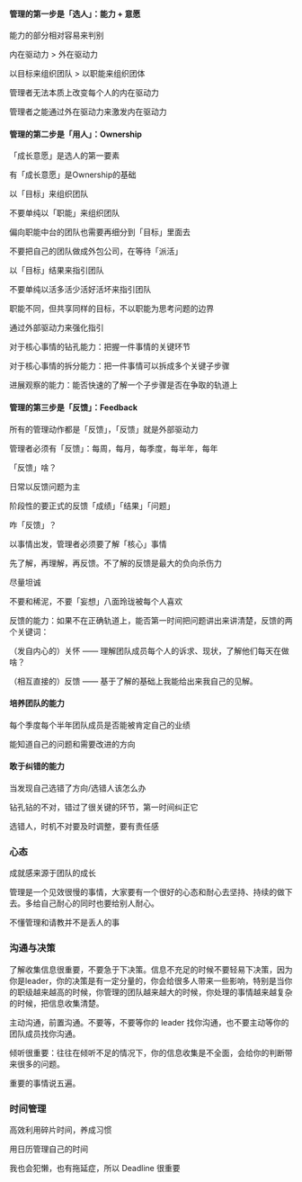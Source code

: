 



#### 管理的第一步是「选人」：能力 + 意愿
能力的部分相对容易来判别

内在驱动力 > 外在驱动力


以目标来组织团队 > 以职能来组织团体


管理者无法本质上改变每个人的内在驱动力

管理者之能通过外在驱动力来激发内在驱动力





#### 管理的第二步是「用人」：Ownership



「成长意愿」是选人的第一要素


有「成长意愿」是Ownership的基础

以「目标」来组织团队

不要单纯以「职能」来组织团队

偏向职能中台的团队也需要再细分到「目标」里面去

不要把自己的团队做成外包公司，在等待「派活」

以「目标」结果来指引团队

不要单纯以活多活少活好活坏来指引团队

职能不同，但共享同样的目标，不以职能为思考问题的边界

通过外部驱动力来强化指引

对于核心事情的钻孔能力：把握一件事情的关键环节

对于核心事情的拆分能力：把一件事情可以拆成多个关键子步骤

进展观察的能力：能否快速的了解一个子步骤是否在争取的轨道上


#### 管理的第三步是「反馈」：Feedback


所有的管理动作都是「反馈」，「反馈」就是外部驱动力

管理者必须有「反馈」：每周，每月，每季度，每半年，每年

「反馈」啥？

日常以反馈问题为主

阶段性的要正式的反馈「成绩」「结果」「问题」

咋「反馈」？

以事情出发，管理者必须要了解「核心」事情

先了解，再理解，再反馈。不了解的反馈是最大的负向杀伤力

尽量坦诚

不要和稀泥，不要「妄想」八面玲珑被每个人喜欢

反馈的能力：如果不在正确轨道上，能否第一时间把问题讲出来讲清楚，反馈的两个关键词：

（发自内心的）关怀 —— 理解团队成员每个人的诉求、现状，了解他们每天在做啥？

（相互直接的）反馈 —— 基于了解的基础上我能给出来我自己的见解。



#### 培养团队的能力

每个季度每个半年团队成员是否能被肯定自己的业绩

能知道自己的问题和需要改进的方向

 

#### 敢于纠错的能力

当发现自己选错了方向/选错人该怎么办

钻孔钻的不对，错过了很关键的环节，第一时间纠正它

选错人，时机不对要及时调整，要有责任感





### 心态

 成就感来源于团队的成长

 管理是一个见效很慢的事情，大家要有一个很好的心态和耐心去坚持、持续的做下去。多给自己耐心的同时也要给别人耐心。

 不懂管理和请教并不是丢人的事

### 沟通与决策

了解收集信息很重要，不要急于下决策。信息不充足的时候不要轻易下决策，因为你是leader，你的决策是有一定分量的，你会给很多人带来一些影响，特别是当你的职级越来越高的时候，你管理的团队越来越大的时候，你处理的事情越来越复杂的时候，把信息收集清楚。


主动沟通，前置沟通。不要等，不要等你的 leader 找你沟通，也不要主动等你的团队成员找你沟通。


倾听很重要：往往在倾听不足的情况下，你的信息收集是不全面，会给你的判断带来很多的问题。

重要的事情说五遍。


### 时间管理
高效利用碎片时间，养成习惯

用日历管理自己的时间

我也会犯懒，也有拖延症，所以 Deadline 很重要





